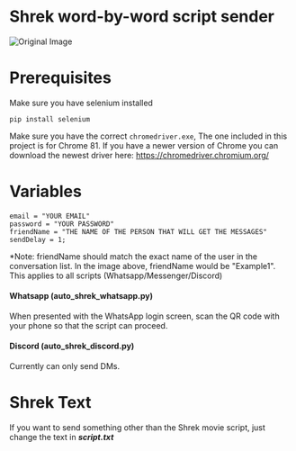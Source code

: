 # Shrek word-by-word script sender

![Original Image](https://i.imgur.com/7HVvmhC.jpg)
# Prerequisites
Make sure you have selenium installed

``pip install selenium``

Make sure you have the correct ``chromedriver.exe``, The one included in this project is for Chrome 81. If you have a
newer version of Chrome you can download the newest driver here:
https://chromedriver.chromium.org/

# Variables

#### 
```
email = "YOUR EMAIL"
password = "YOUR PASSWORD"
friendName = "THE NAME OF THE PERSON THAT WILL GET THE MESSAGES"
sendDelay = 1;
```
*Note: friendName should match the exact name of the user in the conversation list. In the image above, friendName would be "Example1". This applies to all scripts (Whatsapp/Messenger/Discord)


#### Whatsapp (auto_shrek_whatsapp.py)
When presented with the WhatsApp login screen, scan the QR code with your phone so that the 
script can proceed.

#### Discord (auto_shrek_discord.py)
Currently can only send DMs.


# Shrek Text

If you want to send something other than the Shrek movie script, just change the text in ***script.txt***

